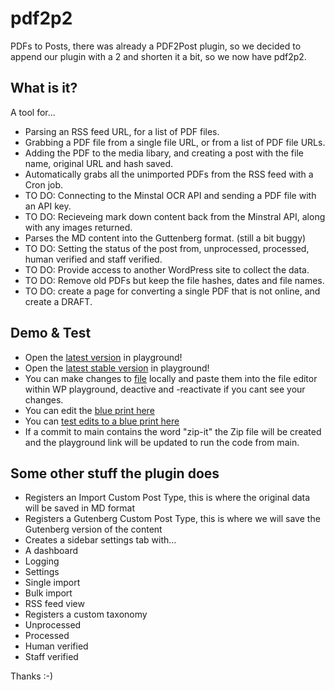 # pdf2p2  

PDFs to Posts, there was already a PDF2Post plugin, so we decided to append our plugin with a 2 and shorten it a bit, so we now have pdf2p2.

## What is it? 

A tool for...
- Parsing an RSS feed URL, for a list of PDF files.
- Grabbing a PDF file from a single file URL, or from a list of PDF file URLs.
- Adding the PDF to the media libary, and creating a post with the file name, original URL and hash saved.
- Automatically grabs all the unimported PDFs from the RSS feed with a Cron job.  
- TO DO: Connecting to the Minstal OCR API and sending a PDF file with an API key.
- TO DO: Recieveing mark down content back from the Minstral API, along with any images returned.
- Parses the MD content into the Guttenberg format. (still a bit buggy)
- TO DO: Setting the status of the post from, unprocessed, processed, human verified and staff verified.
- TO DO: Provide access to another WordPress site to collect the data.
- TO DO: Remove old PDFs but keep the file hashes, dates and file names.
- TO DO: create a page for converting a single PDF that is not online, and create a DRAFT.  

## Demo & Test

- Open the [latest version](https://playground.wordpress.net/?blueprint-url=https://raw.githubusercontent.com/ManikinSaute/pdf2p2/main/blueprint.json ) in playground!
- Open the [latest stable version](https://playground.wordpress.net/?blueprint-url=https://raw.githubusercontent.com/ManikinSaute/pdf2p2/main/blueprint-stable.json ) in playground!
- You can make changes to [file](https://github.com/ManikinSaute/pdf2p2/blob/main/pdf2p2.php) locally and paste them into the file editor within WP playground, deactive and -reactivate if you cant see your changes.
- You can edit the [blue print here ](https://github.com/ManikinSaute/pdf2p2/blob/main/blueprint.json    )
- You can [test edits to a blue print here](https://playground.wordpress.net/builder/builder.html   ) 
- If a commit to main contains the word "zip-it" the Zip file will be created and the playground link will be updated to run the code from main.
 
## Some other stuff the plugin does 

- Registers an Import Custom Post Type, this is where the original data will be saved in MD format  
- Registers a Gutenberg Custom Post Type, this is where we will save the Gutenberg version of the content  
- Creates a sidebar settings tab with...
- A dashboard 
- Logging
- Settings
- Single import
- Bulk import
- RSS feed view
- Registers a custom taxonomy
- Unprocessed
- Processed
- Human verified
- Staff verified 

Thanks :-) 



